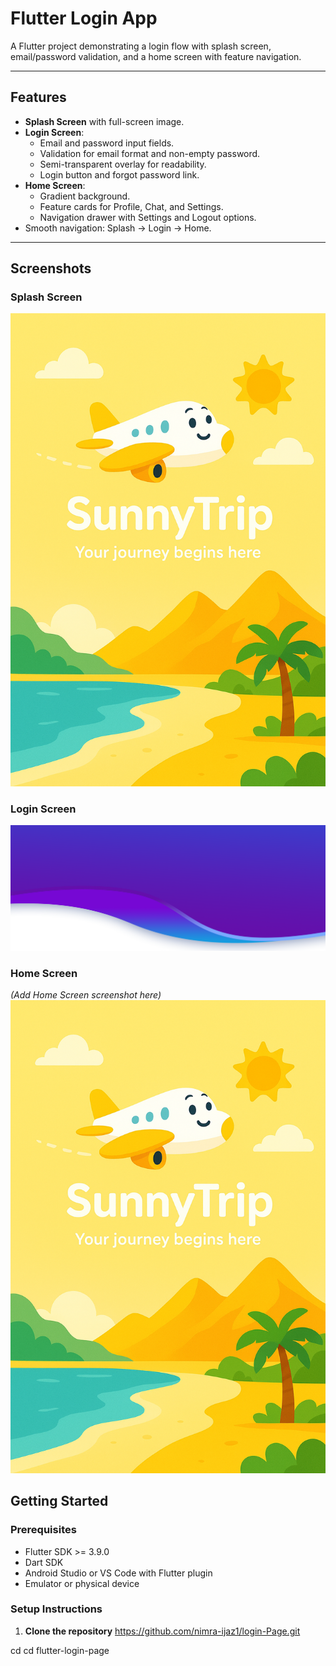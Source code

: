 # Flutter Login App

A Flutter project demonstrating a login flow with splash screen, email/password validation, and a home screen with feature navigation.

---

## Features

- **Splash Screen** with full-screen image.
- **Login Screen**:
    - Email and password input fields.
    - Validation for email format and non-empty password.
    - Semi-transparent overlay for readability.
    - Login button and forgot password link.
- **Home Screen**:
    - Gradient background.
    - Feature cards for Profile, Chat, and Settings.
    - Navigation drawer with Settings and Logout options.
- Smooth navigation: Splash → Login → Home.

---

## Screenshots

### Splash Screen
![Splash Screen](images/splash.png)

### Login Screen
![Login Screen](images/ii.png)

### Home Screen
*(Add Home Screen screenshot here)*
![Home Screen](images/splash.png)

## Getting Started

### Prerequisites

- Flutter SDK >= 3.9.0
- Dart SDK
- Android Studio or VS Code with Flutter plugin
- Emulator or physical device

### Setup Instructions

1. **Clone the repository**
https://github.com/nimra-ijaz1/login-Page.git

 cd cd flutter-login-page

